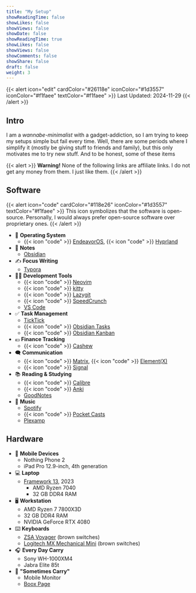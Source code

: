 ```yaml
---
title: "My Setup"
showReadingTime: false
showLikes: false
showViews: false
showDate: false
showReadingTime: true
showLikes: false
showViews: false
showComments: false
showShare: false
draft: false
weight: 3
---
```


{{< alert icon="edit" cardColor="#26118e" iconColor="#1d3557" iconColor="#f1faee" textColor="#f1faee" >}}
Last Updated: 2024-11-29
{{< /alert >}}

## Intro

I am a _wannabe-minimalist_ with a gadget-addiction, so I am trying to keep my setups simple but fail every time. Well, there are some periods where I simplify it (mostly be giving stuff to friends and family), but this only motivates me to try new stuff. And to be honest, some of these items

{{< alert >}}
**Warning!** None of the following links are affiliate links. I do not get any money from them. I just like them.
{{< /alert >}}

## Software

{{< alert icon="code" cardColor="#118e26" iconColor="#1d3557" textColor="#f1faee" >}}
This icon symbolizes that the software is open-source. Personally, I would always prefer open-source software over proprietary ones.
{{< /alert >}}

- 🐧 **Operating System**
  - {{< icon "code" >}} [EndeavorOS](https://endeavouros.com/), {{< icon "code" >}} [Hyprland](https://hyprland.org/)
- 📝 **Notes**
  - [Obsidian](https://obsidian.md/)
- ✍️ **Focus Writing**
  - [Typora](https://typora.io)
- 🧑‍💻 **Development Tools**
  - {{< icon "code" >}} [Neovim](github.com/neovim/neovim)
  - {{< icon "code" >}} [kitty](https://github.com/kovidgoyal/kitty)
  - {{< icon "code" >}} [Lazygit](https://github.com/jesseduffield/lazygit)
  - {{< icon "code" >}} [SpeedCrunch](https://bitbucket.org/heldercorreia/speedcrunch)
  - [VS Code](https://code.visualstudio.com/)
- ✅ **Task Management**
  - [TickTick](https://ticktick.com/)
  - {{< icon "code" >}} [Obsidian Tasks](https://github.com/obsidian-tasks-group/obsidian-tasks)
  - {{< icon "code" >}} [Obsidian Kanban](https://github.com/mgmeyers/obsidian-kanban)
- 💶 **Finance Tracking**
  - {{< icon "code" >}} [Cashew](https://github.com/jameskokoska/Cashew)
- 🗨️ **Communication**
  - {{< icon "code" >}} [Matrix](https://matrix.org/), {{< icon "code" >}} [Element(X)](https://element.io/)
  - {{< icon "code" >}} [Signal](https://signal.org/)
- 📚 **Reading & Studying**
  - {{< icon "code" >}} [Calibre](https://calibre-ebook.com/)
  - {{< icon "code" >}} [Anki](https://apps.ankiweb.net/)
  - [GoodNotes](https://www.goodnotes.com/)
- 🎵 **Music**
  - [Spotify](https://www.spotify.com/)
  - {{< icon "code" >}} [Pocket Casts](https://www.pocketcasts.com/)
  - [Plexamp](https://www.plex.tv/)

## Hardware

- 📱 **Mobile Devices**
  - Nothing Phone 2
  - iPad Pro 12.9-inch, 4th generation
- 💻 **Laptop**
  - [Framework 13](https://frame.work), 2023
    - AMD Ryzen 7040
    - 32 GB DDR4 RAM
- 🖥️ **Workstation**
  - AMD Ryzen 7 7800X3D
  - 32 GB DDR4 RAM
  - NVIDIA GeForce RTX 4080
- ⌨️ **Keyboards**
  - [ZSA Voyager](https://www.zsa.io/voyager) (brown switches)
  - [Logitech MX Mechanical Mini](https://www.logitech.com/en-us/products/keyboards/mx-mechanical-mini.html) (brown switches)
- 🎧 **Every Day Carry**
  - Sony WH-1000XM4
  - Jabra Elite 85t
- 🎒 **"Sometimes Carry"**
  - Mobile Monitor
  - [Boox Page](https://shop.boox.com/products/page)
